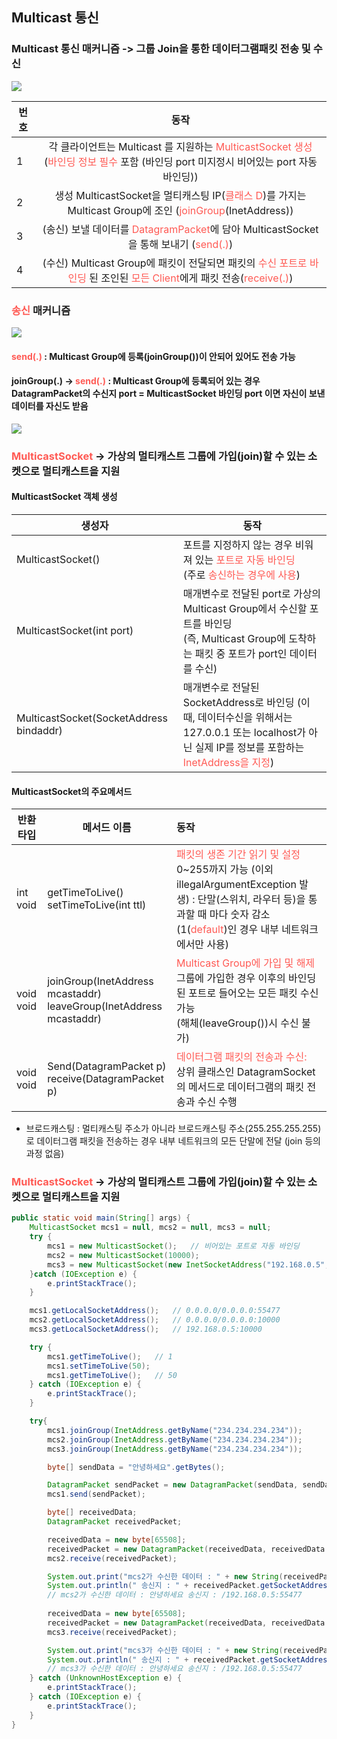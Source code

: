 ## Multicast 통신

### Multicast 통신 매커니즘 -> 그룹 Join을 통한 데이터그램패킷 전송 및 수신

<img src="https://user-images.githubusercontent.com/82013205/219537649-c73302b6-4910-44dd-86eb-5d11c4b3425c.png">

| 번호 |                             동작                             |
| ---- | :----------------------------------------------------------: |
| 1    | 각 클라이언트는 Multicast 를 지원하는 <span style="color:#ff5a54">MulticastSocket 생성</span><br />(<span style="color:#ff5a54">바인딩 정보 필수</span> 포함 (바인딩 port 미지정시 비어있는 port 자동 바인딩)) |
| 2    | 생성 MulticastSocket을 멀티캐스팅 IP(<span style="color:#ff5a54">클래스 D</span>)를 가지는 Multicast Group에 조인 (<span style="color:#ff5a54">joinGroup</span>(InetAddress)) |
| 3    | (송신) 보낼 데이터를 <span style="color:#ff5a54">DatagramPacket</span>에 담아 MulticastSocket을 통해 보내기 (<span style="color:#ff5a54">send(.)</span>) |
| 4    | (수신) Multicast Group에 패킷이 전달되면 패킷의 <span style="color:#ff5a54">수신 포트로 바인딩</span> 된 조인된 <span style="color:#ff5a54">모든 Client</span>에게 패킷 전송(<span style="color:#ff5a54">receive(.)</span>) |



### <span style="color:#ff5a54">송신</span> 매커니즘

<img src="https://user-images.githubusercontent.com/82013205/219538932-1c52d960-4465-4973-a428-fa2ea3c8892c.png">

#### <span style="color:#ff5a54">send(.)</span> : Multicast Group에 등록(joinGroup())이 안되어 있어도 전송 가능

#### joinGroup(.) -> <span style="color:#ff5a54">send(.)</span> : Multicast Group에 등록되어 있는 경우 DatagramPacket의 수신지 port = MulticastSocket 바인딩 port 이면 자신이 보낸 데이터를 자신도 받음

<img src="https://user-images.githubusercontent.com/82013205/219539467-ff180b91-3946-4661-a150-28538e7f390d.png">

### <span style="color:#ff5a54">MulticastSocket</span> -> 가상의 멀티캐스트 그룹에 가입(join)할 수 있는 소켓으로 멀티캐스트을 지원

#### MulticastSocket 객체 생성

| 생성자                                  | 동작                                                         |
| --------------------------------------- | ------------------------------------------------------------ |
| MulticastSocket()                       | 포트를 지정하지 않는 경우 비워져 있는 <span style="color:#ff5a54">포트로 자동 바인딩</span><br />(주로 <span style="color:#ff5a54">송신하는 경우에 사용</span>) |
| MulticastSocket(int port)               | 매개변수로 전달된 port로 가상의 Multicast Group에서 수신할 포트를 바인딩<br />(즉, Multicast Group에 도착하는 패킷 중 포트가 port인 데이터를 수신) |
| MulticastSocket(SocketAddress bindaddr) | 매개변수로 전달된 SocketAddress로 바인딩 (이때, 데이터수신을 위해서는 127.0.0.1 또는 localhost가 아닌 실제 IP를 정보를 포함하는 <span style="color:#ff5a54">InetAddress을 지정</span>) |

#### MulticastSocket의 주요메서드

| 반환타입       | 메서드 이름                                                  | 동작                                                         |
| -------------- | ------------------------------------------------------------ | :----------------------------------------------------------- |
| int<br />void  | getTimeToLive()<br />setTimeToLive(int ttl)                  | <span style="color:#ff5a54">패킷의 생존 기간 읽기 및 설정</span><br />0~255까지 가능 (이외 illegalArgumentException 발생) : 단말(스위치, 라우터 등)을 통과할 때 마다 숫자 감소 (1(<span style="color:#ff5a54">default</span>)인 경우 내부 네트워크에서만 사용) |
| void<br />void | joinGroup(InetAddress mcastaddr)<br />leaveGroup(InetAddress mcastaddr) | <span style="color:#ff5a54">Multicast Group에 가입 및 해제</span><br />그룹에 가입한 경우 이후의 바인딩 된 포트로 들어오는 모든 패킷 수신 가능<br />(해체(leaveGroup())시 수신 불가) |
| void<br />void | Send(DatagramPacket p)<br />receive(DatagramPacket p)        | <span style="color:#ff5a54">데이터그램 패킷의 전송과 수신:</span><br />상위 클래스인 DatagramSocket의 메서드로 데이터그램의 패킷 전송과 수신 수행 |



- 브로드캐스팅 : 멀티캐스팅 주소가 아니라 브로드캐스팅 주소(255.255.255.255)로 데이터그램 패킷을 전송하는 경우 내부 네트워크의 모든 단말에 전달 (join 등의 과정 없음)



### <span style="color:#ff5a54">MulticastSocket</span> -> 가상의 멀티캐스트 그룹에 가입(join)할 수 있는 소켓으로 멀티캐스트을 지원

```java
public static void main(String[] args) {
    MulticastSocket mcs1 = null, mcs2 = null, mcs3 = null;
    try {
        mcs1 = new MulticastSocket();   // 비어있는 포트로 자동 바인딩
        mcs2 = new MulticastSocket(10000);
        mcs3 = new MulticastSocket(new InetSocketAddress("192.168.0.5", 10000));    // 일반적으로 멀티캐스트에서는 포트만 지정
    }catch (IOException e) {
        e.printStackTrace();
    }

    mcs1.getLocalSocketAddress();   // 0.0.0.0/0.0.0.0:55477
    mcs2.getLocalSocketAddress();   // 0.0.0.0/0.0.0.0:10000
    mcs3.getLocalSocketAddress();   // 192.168.0.5:10000

    try {
        mcs1.getTimeToLive();   // 1
        mcs1.setTimeToLive(50);
        mcs1.getTimeToLive();   // 50
    } catch (IOException e) {
        e.printStackTrace();
    }

    try{
        mcs1.joinGroup(InetAddress.getByName("234.234.234.234"));
        mcs2.joinGroup(InetAddress.getByName("234.234.234.234"));
        mcs3.joinGroup(InetAddress.getByName("234.234.234.234"));

        byte[] sendData = "안녕하세요".getBytes();

        DatagramPacket sendPacket = new DatagramPacket(sendData, sendData.length, InetAddress.getByName("234.234.234.234"), 10000);
        mcs1.send(sendPacket);

        byte[] receivedData;
        DatagramPacket receivedPacket;

        receivedData = new byte[65508];
        receivedPacket = new DatagramPacket(receivedData, receivedData.length);
        mcs2.receive(receivedPacket);

        System.out.print("mcs2가 수신한 데이터 : " + new String(receivedPacket.getData()).trim());
        System.out.println(" 송신지 : " + receivedPacket.getSocketAddress());
        // mcs2가 수신한 데이터 : 안녕하세요 송신지 : /192.168.0.5:55477
        
        receivedData = new byte[65508];
        receivedPacket = new DatagramPacket(receivedData, receivedData.length);
        mcs3.receive(receivedPacket);

        System.out.print("mcs3가 수신한 데이터 : " + new String(receivedPacket.getData()).trim());
        System.out.println(" 송신지 : " + receivedPacket.getSocketAddress());
        // mcs3가 수신한 데이터 : 안녕하세요 송신지 : /192.168.0.5:55477
    } catch (UnknownHostException e) {
        e.printStackTrace();
    } catch (IOException e) {
        e.printStackTrace();
    }
}
```

